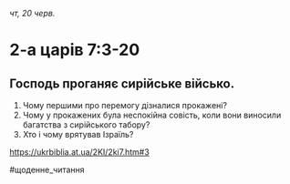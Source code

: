 
_чт, 20 черв._

# 2-а царів 7:3-20

## Господь проганяє сирійське військо.
1. Чому першими про перемогу дізналися прокажені?
2. Чому у прокажених була неспокійна совість, коли вони виносили багатства з сирійського табору?
3. Хто і чому врятував Ізраїль?

https://ukrbiblia.at.ua/2KI/2ki7.htm#3 

#щоденне_читання
